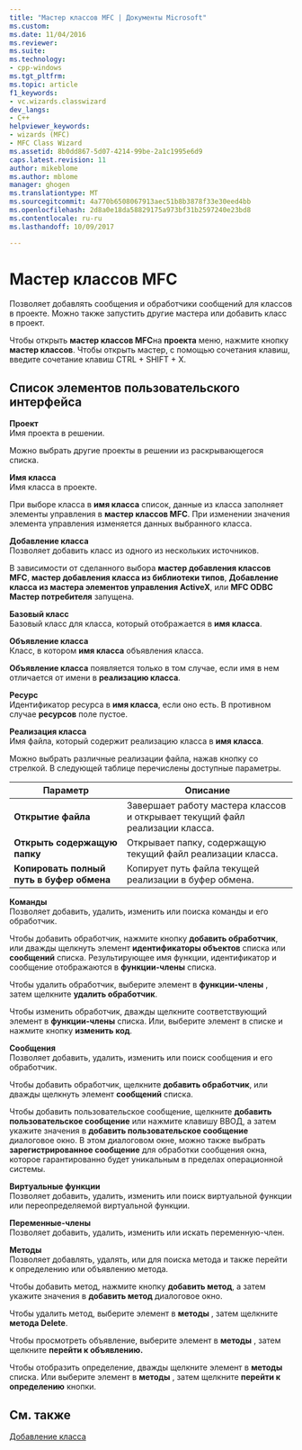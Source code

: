 ```yaml
---
title: "Мастер классов MFC | Документы Microsoft"
ms.custom: 
ms.date: 11/04/2016
ms.reviewer: 
ms.suite: 
ms.technology:
- cpp-windows
ms.tgt_pltfrm: 
ms.topic: article
f1_keywords:
- vc.wizards.classwizard
dev_langs:
- C++
helpviewer_keywords:
- wizards (MFC)
- MFC Class Wizard
ms.assetid: 8b0dd867-5d07-4214-99be-2a1c1995e6d9
caps.latest.revision: 11
author: mikeblome
ms.author: mblome
manager: ghogen
ms.translationtype: MT
ms.sourcegitcommit: 4a770b6508067913aec51b8b3878f33e30eed4bb
ms.openlocfilehash: 2d8a0e18da58829175a973bf31b2597240e23bd8
ms.contentlocale: ru-ru
ms.lasthandoff: 10/09/2017

---
```

# <a name="mfc-class-wizard"></a>Мастер классов MFC
Позволяет добавлять сообщения и обработчики сообщений для классов в проекте. Можно также запустить другие мастера или добавить класс в проект.  
  
 Чтобы открыть **мастер классов MFC**на **проекта** меню, нажмите кнопку **мастер классов**. Чтобы открыть мастер, с помощью сочетания клавиш, введите сочетание клавиш CTRL + SHIFT + X.  
  
## <a name="uielement-list"></a>Список элементов пользовательского интерфейса  
 **Проект**  
 Имя проекта в решении.  
  
 Можно выбрать другие проекты в решении из раскрывающегося списка.  
  
 **Имя класса**  
 Имя класса в проекте.  
  
 При выборе класса в **имя класса** список, данные из класса заполняет элементы управления в **мастер классов MFC**. При изменении значения элемента управления изменяется данных выбранного класса.  
  
 **Добавление класса**  
 Позволяет добавить класс из одного из нескольких источников.  
  
 В зависимости от сделанного выбора **мастер добавления классов MFC**, **мастер добавления класса из библиотеки типов**, **Добавление класса из мастера элементов управления ActiveX**, или **MFC ODBC Мастер потребителя** запущена.  
  
 **Базовый класс**  
 Базовый класс для класса, который отображается в **имя класса**.  
  
 **Объявление класса**  
 Класс, в котором **имя класса** объявления класса.  
  
 **Объявление класса** появляется только в том случае, если имя в нем отличается от имени в **реализацию класса**.  
  
 **Ресурс**  
 Идентификатор ресурса в **имя класса**, если оно есть. В противном случае **ресурсов** поле пустое.  
  
 **Реализация класса**  
 Имя файла, который содержит реализацию класса в **имя класса**.  
  
 Можно выбрать различные реализации файла, нажав кнопку со стрелкой. В следующей таблице перечислены доступные параметры.  
  
|Параметр|Описание|  
|------------|-----------------|  
|**Открытие файла**|Завершает работу мастера классов и открывает текущий файл реализации класса.|  
|**Открыть содержащую папку**|Открывает папку, содержащую текущий файл реализации класса.|  
|**Копировать полный путь в буфер обмена**|Копирует путь файла текущей реализации в буфер обмена.|  
  
 **Команды**  
 Позволяет добавить, удалить, изменить или поиска команды и его обработчик.  
  
 Чтобы добавить обработчик, нажмите кнопку **добавить обработчик**, или дважды щелкнуть элемент **идентификаторы объектов** списка или **сообщений** списка. Результирующее имя функции, идентификатор и сообщение отображаются в **функции-члены** списка.  
  
 Чтобы удалить обработчик, выберите элемент в **функции-члены** , затем щелкните **удалить обработчик**.  
  
 Чтобы изменить обработчик, дважды щелкните соответствующий элемент в **функции-члены** списка. Или, выберите элемент в списке и нажмите кнопку **изменить код**.  
  
 **Сообщения**  
 Позволяет добавить, удалить, изменить или поиск сообщения и его обработчик.  
  
 Чтобы добавить обработчик, щелкните **добавить обработчик**, или дважды щелкнуть элемент **сообщений** списка.  
  
 Чтобы добавить пользовательское сообщение, щелкните **добавить пользовательское сообщение** или нажмите клавишу ВВОД, а затем укажите значения в **добавить пользовательское сообщение** диалоговое окно. В этом диалоговом окне, можно также выбрать **зарегистрированное сообщение** для обработки сообщения окна, которое гарантированно будет уникальным в пределах операционной системы.  
  
 **Виртуальные функции**  
 Позволяет добавить, удалить, изменить или поиск виртуальной функции или переопределяемой виртуальной функции.  
  
 **Переменные-члены**  
 Позволяет добавить, удалить, изменить или искать переменную-член.  
  
 **Методы**  
 Позволяет добавлять, удалять, или для поиска метода и также перейти к определению или объявлению метода.  
  
 Чтобы добавить метод, нажмите кнопку **добавить метод**, а затем укажите значения в **добавить метод** диалоговое окно.  
  
 Чтобы удалить метод, выберите элемент в **методы** , затем щелкните **метода Delete**.  
  
 Чтобы просмотреть объявление, выберите элемент в **методы** , затем щелкните **перейти к объявлению.**  
  
 Чтобы отобразить определение, дважды щелкните элемент в **методы** списка. Или выберите элемент в **методы** , затем щелкните **перейти к определению** кнопки.  
  
## <a name="see-also"></a>См. также  
 [Добавление класса](../../ide/adding-a-class-visual-cpp.md)

